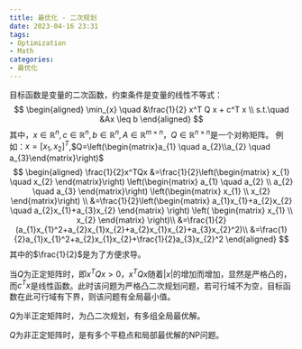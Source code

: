 ```yaml
---
title: 最优化 - 二次规划
date: 2023-04-16 23:31
tags:
- Optimization
- Math
categories:
- 最优化
---
```

目标函数是变量的二次函数，约束条件是变量的线性不等式：
$$
\begin{aligned}
\min_{x} \quad &\frac{1}{2} x^T Q x + c^T x \\
s.t.\quad &Ax \leq b
\end{aligned}
$$
其中，$x\in\mathbb{R}^n,c\in\mathbb{R}^n,b\in\mathbb{R}^n,A\in\mathbb{R}^{m \times n}$，$Q\in\mathbb{R}^{n \times n}$是一个对称矩阵。
例如：$x=[x_{1},x_{2}]^T$,$Q=\left(\begin{matrix}a_{1} \quad a_{2}\\a_{2} \quad a_{3}\end{matrix}\right)$
$$
\begin{aligned}
\frac{1}{2}x^TQx
&=\frac{1}{2}\left(\begin{matrix}
x_{1} \quad x_{2}
\end{matrix}\right)
\left(\begin{matrix}
a_{1} \quad a_{2} \\
a_{2} \quad a_{3}
\end{matrix}\right)
\left(\begin{matrix}
x_{1} \\
x_{2}
\end{matrix}\right)
\\
&=\frac{1}{2}\left(\begin{matrix}
a_{1}x_{1}+a_{2}x_{2} \quad a_{2}x_{1}+a_{3}x_{2}
\end{matrix} \right) 
\left(
\begin{matrix}
x_{1} \\
x_{2}
\end{matrix}
\right)\\
&=\frac{1}{2}(a_{1}x_{1}^2+a_{2}x_{1}x_{2}+a_{2}x_{1}x_{2}+a_{3}x_{2}^2)\\
&=\frac{1}{2}a_{1}x_{1}^2+a_{2}x_{1}x_{2}+\frac{1}{2}a_{3}x_{2}^2
\end{aligned}
$$
其中的$\frac{1}{2}$是为了方便求导。

当$Q$为正定矩阵时，即$x^TQx>0$，$x^TQx$随着$|x|$的增加而增加，显然是严格凸的，而$c^Tx$是线性函数。此时该问题为严格凸二次规划问题，若可行域不为空，目标函数在此可行域有下界，则该问题有全局最小值。

$Q$为半正定矩阵时，为凸二次规划，有多组全局最优解。

$Q$为非正定矩阵时，是有多个平稳点和局部最优解的NP问题。